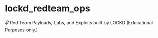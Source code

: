 # lockd_redteam_ops
🔓 Red Team Payloads, Labs, and Exploits built by LOCKD (Educational Purposes only.)
